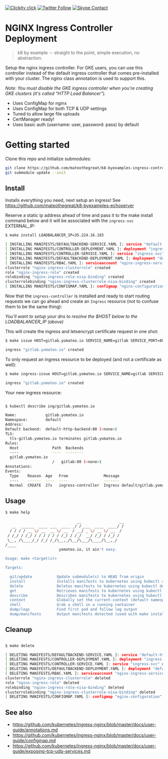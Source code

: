 <!--
#                                 __                 __
#    __  ______  ____ ___  ____ _/ /____  ____  ____/ /
#   / / / / __ \/ __ `__ \/ __ `/ __/ _ \/ __ \/ __  /
#  / /_/ / /_/ / / / / / / /_/ / /_/  __/ /_/ / /_/ /
#  \__, /\____/_/ /_/ /_/\__,_/\__/\___/\____/\__,_/
# /____                     matthewdavis.io, holla!
#
#-->

[![Clickity click](https://img.shields.io/badge/k8s%20by%20example%20yo-limit%20time-ff69b4.svg?style=flat-square)](https://k8.matthewdavis.io)
[![Twitter Follow](https://img.shields.io/twitter/follow/yomateod.svg?label=Follow&style=flat-square)](https://twitter.com/yomateod) [![Skype Contact](https://img.shields.io/badge/skype%20id-appsoa-blue.svg?style=flat-square)](skype:appsoa?chat)

# NGINX Ingress Controller Deployment

> k8 by example -- straight to the point, simple execution, no abstraction.

Setup the nginx ingress controller.
For GKE users, you can use this controller instead of the default ingress controller that
comes pre-installed with your cluster. The nginx class annotation is used to support this.

_Note: You must disable the GKE ingress controller when you're creating GKE clusters (it's called "HTTP Load Balancer")._

* Uses ConfigMap for nginx
* Uses ConfigMap for both TCP & UDP settings
* Tuned to allow large file uploads
* CertManager ready!
* Uses basic auth (username: user, password: pass) by default

# Getting started

Clone this repo and initialize submodules:

```bash
git clone https://github.com/mateothegreat/k8-byexamples-ingress-controller && cd k8-byexamples-ingress-controller
git submodule update --init
```

## Install

Installs everything you need, next setup an ingress!
See https://github.com/mateothegreat/k8-byexamples-echoserver

Reserve a static ip address ahead of time and pass it to the make install command below and it will be associated with the `ingress-svc` EXTERNAL_IP:

```sh
$ make install LOADBALANCER_IP=35.224.16.183

[ INSTALLING MANIFESTS/DEFAULTBACKEND-SERVICE.YAML ]: service "default-http-backend" created
[ INSTALLING MANIFESTS/CONTROLLER-DEPLOYMENT.YAML ]: deployment "ingress-controller" created
[ INSTALLING MANIFESTS/CONTROLLER-SERVICE.YAML ]: service "ingress-svc" created
[ INSTALLING MANIFESTS/DEFAULTBACKEND-DEPLOYMENT.YAML ]: deployment "default-http-backend" created
[ INSTALLING MANIFESTS/RBAC.YAML ]: serviceaccount "nginx-ingress-serviceaccount" created
clusterrole "nginx-ingress-clusterrole" created
role "nginx-ingress-role" created
rolebinding "nginx-ingress-role-nisa-binding" created
clusterrolebinding "nginx-ingress-clusterrole-nisa-binding" created
[ INSTALLING MANIFESTS/CONFIGMAP.YAML ]: configmap "nginx-configuration" created
```

Now that the `ingress-controller` is installed and ready to start routing requests we can go ahead and create an `Ingress` resource (not to confuse them to be the same thing):

_You'll want to setup your dns to resolve the $HOST below to the LOADBALANCER_IP (above)_

This will create the ingress and letsencrypt certificate request in one shot:

```sh
$ make issue HOST=gitlab.yomateo.io SERVICE_NAME=gitlab SERVICE_PORT=80

ingress "gitlab.yomateo.io" created
```

To only request an ingress resource to be deployed (and not a certificate as well):

```bash
$ make ingress-issue HOST=gitlab.yomateo.io SERVICE_NAME=gitlab SERVICE_PORT=80

ingress "gitlab.yomateo.io" created
```

Your new ingress resource:

```bash

$ kubectl describe ing/gitlab.yomateo.io

Name:             gitlab.yomateo.io
Namespace:        default
Address:
Default backend:  default-http-backend:80 (<none>)
TLS:
  tls-gitlab.yomateo.io terminates gitlab.yomateo.io
Rules:
  Host               Path  Backends
  ----               ----  --------
  gitlab.yomateo.io
                     /   gitlab:80 (<none>)
Annotations:
Events:
  Type    Reason  Age   From                Message
  ----    ------  ----  ----                -------
  Normal  CREATE  27s   ingress-controller  Ingress default/gitlab.yomateo.io
```
## Usage

```sh
$ make help

                                __                 __
   __  ______  ____ ___  ____ _/ /____  ____  ____/ /
  / / / / __ \/ __  __ \/ __  / __/ _ \/ __ \/ __  /
 / /_/ / /_/ / / / / / / /_/ / /_/  __/ /_/ / /_/ /
 \__, /\____/_/ /_/ /_/\__,_/\__/\___/\____/\__,_/
/____
                        yomateo.io, it ain't easy.

Usage: make <target(s)>

Targets:

  git/update           Update submodule(s) to HEAD from origin
  install              Installs manifests to kubernetes using kubectl apply (make manifests to see what will be installed)
  delete               Deletes manifests to kubernetes using kubectl delete (make manifests to see what will be installed)
  get                  Retrieves manifests to kubernetes using kubectl get (make manifests to see what will be installed)
  describe             Describes manifests to kubernetes using kubectl describe (make manifests to see what will be installed)
  context              Globally set the current-context (default namespace)
  shell                Grab a shell in a running container
  dump/logs            Find first pod and follow log output
  dump/manifests       Output manifests detected (used with make install, delete, get, describe, etc)
```

## Cleanup

```sh

$ make delete

[ DELETING MANIFESTS/DEFAULTBACKEND-SERVICE.YAML ]: service "default-http-backend" deleted
[ DELETING MANIFESTS/CONTROLLER-DEPLOYMENT.YAML ]: deployment "ingress-controller" deleted
[ DELETING MANIFESTS/CONTROLLER-SERVICE.YAML ]: service "ingress-svc" deleted
[ DELETING MANIFESTS/DEFAULTBACKEND-DEPLOYMENT.YAML ]: deployment "default-http-backend" deleted
[ DELETING MANIFESTS/RBAC.YAML ]: serviceaccount "nginx-ingress-serviceaccount" deleted
clusterrole "nginx-ingress-clusterrole" deleted
role "nginx-ingress-role" deleted
rolebinding "nginx-ingress-role-nisa-binding" deleted
clusterrolebinding "nginx-ingress-clusterrole-nisa-binding" deleted
[ DELETING MANIFESTS/CONFIGMAP.YAML ]: configmap "nginx-configuration" deleted

```

## See also

* https://github.com/kubernetes/ingress-nginx/blob/master/docs/user-guide/annotations.md
* https://github.com/kubernetes/ingress-nginx/blob/master/docs/user-guide/configmap.md
* https://github.com/kubernetes/ingress-nginx/blob/master/docs/user-guide/exposing-tcp-udp-services.md
